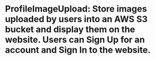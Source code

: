 # ProfileImageUpload: Store images uploaded by users into an AWS S3 bucket and display them on the website. Users can Sign Up for an account and Sign In to the website.

